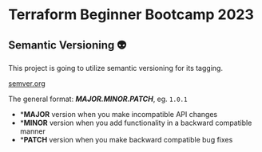 # Terraform Beginner Bootcamp 2023

## Semantic Versioning :alien:

This project is going to utilize semantic versioning for its tagging.

[semver.org](https://semver.org/)

The general format: ***MAJOR.MINOR.PATCH***, eg. `1.0.1`

- ***MAJOR** version when you make incompatible API changes
- ***MINOR** version when you add functionality in a backward compatible manner
- ***PATCH** version when you make backward compatible bug fixes
